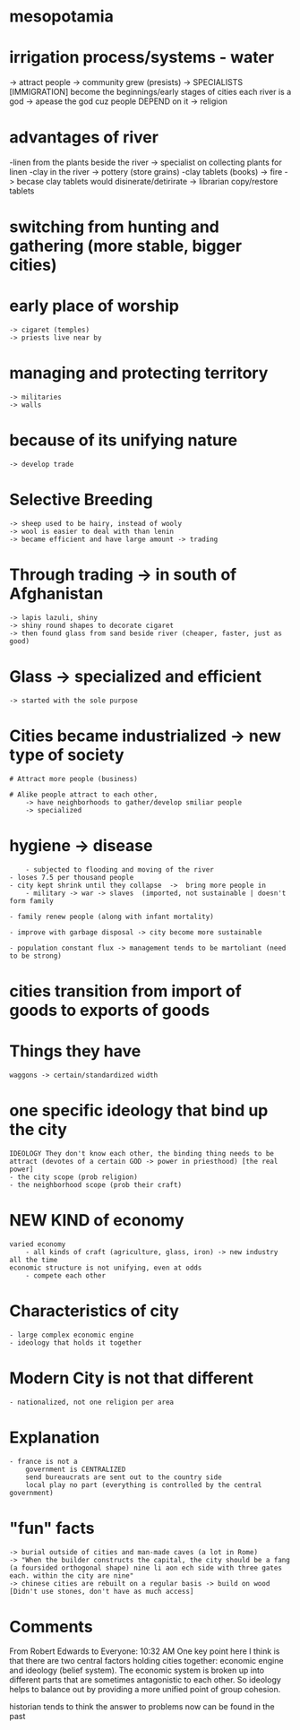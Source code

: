 # mesopotamia
# irrigation process/systems - water
-> attract people -> community grew (presists) -> SPECIALISTS    [IMMIGRATION]
become the beginnings/early stages of cities
each river is a god -> apease the god cuz people DEPEND on it
    -> religion


# advantages of river
-linen from the plants beside the river
    -> specialist on collecting plants for linen
-clay in the river
    -> pottery (store grains)
-clay tablets (books) -> fire 
    -> becase clay tablets would disinerate/detirirate -> librarian copy/restore tablets

# switching from hunting and gathering (more stable, bigger cities)


# early place of worship
    -> cigaret (temples) 
    -> priests live near by 

# managing and protecting territory
    -> militaries
    -> walls

# because of its unifying nature
    -> develop trade


# Selective Breeding
    -> sheep used to be hairy, instead of wooly
    -> wool is easier to deal with than lenin
    -> became efficient and have large amount -> trading

# Through trading -> in south of Afghanistan
    -> lapis lazuli, shiny 
    -> shiny round shapes to decorate cigaret
    -> then found glass from sand beside river (cheaper, faster, just as good)

# Glass -> specialized and efficient
    -> started with the sole purpose

# Cities became industrialized -> new type of society
    # Attract more people (business)

    # Alike people attract to each other,
        -> have neighborhoods to gather/develop smiliar people
        -> specialized

# hygiene -> disease
        - subjected to flooding and moving of the river
    - loses 7.5 per thousand people
    - city kept shrink until they collapse  ->  bring more people in
        - military -> war -> slaves  (imported, not sustainable | doesn't form family

    - family renew people (along with infant mortality)

    - improve with garbage disposal -> city become more sustainable

    - population constant flux -> management tends to be martoliant (need to be strong)

# cities transition from import of goods to exports of goods

# Things they have
    waggons -> certain/standardized width

# one specific ideology that bind up the city
    IDEOLOGY They don't know each other, the binding thing needs to be attract (devotes of a certain GOD -> power in priesthood) [the real power]
    - the city scope (prob religion)
    - the neighborhood scope (prob their craft)

# NEW KIND of economy
    varied economy
        - all kinds of craft (agriculture, glass, iron) -> new industry all the time
    economic structure is not unifying, even at odds
        - compete each other

# Characteristics of city
    - large complex economic engine
    - ideology that holds it together

# Modern City is not that different
    - nationalized, not one religion per area
    

# Explanation
    - france is not a 
        government is CENTRALIZED
        send bureaucrats are sent out to the country side
        local play no part (everything is controlled by the central government)

# "fun" facts
    -> burial outside of cities and man-made caves (a lot in Rome)
    -> "When the builder constructs the capital, the city should be a fang (a foursided orthogonal shape) nine li aon ech side with three gates each. within the city are nine"
    -> chinese cities are rebuilt on a regular basis -> build on wood  [Didn't use stones, don't have as much access]

# Comments
From Robert Edwards to Everyone:  10:32 AM
One key point here I think is that there are two central factors holding cities together: economic engine and ideology (belief system). The economic system is broken up into different parts that are sometimes antagonistic to each other. So ideology helps to balance out by providing a more unified point of group cohesion.


historian tends to think the answer to problems now can be found in the past